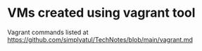 # VMs created using vagrant tool

Vagrant commands listed at https://github.com/simplyatul/TechNotes/blob/main/vagrant.md
